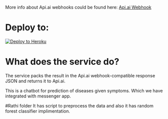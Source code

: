 More info about Api.ai webhooks could be found here:
[Api.ai Webhook](https://docs.api.ai/docs/webhook)

# Deploy to:
[![Deploy to Heroku](https://www.herokucdn.com/deploy/button.svg)](https://heroku.com/deploy)

# What does the service do?

The service packs the result in the Api.ai webhook-compatible response JSON and returns it to Api.ai.


This is a chatbot for prediction of diseases given symptoms. Which we have integrated with messenger app.

#Rathi folder 
It has script to preprocess the data and also it has random forest classifier implimentation.